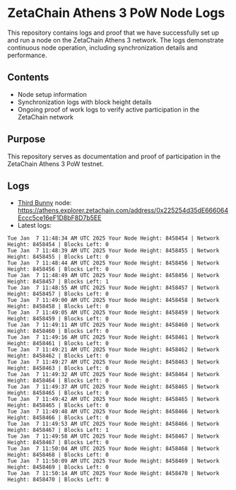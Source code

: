 # ZetaChain Athens 3 PoW Node Logs
This repository contains logs and proof that we have successfully set up and run a node on the ZetaChain Athens 3 network. The logs demonstrate continuous node operation, including synchronization details and performance.

## Contents
- Node setup information
- Synchronization logs with block height details
- Ongoing proof of work logs to verify active participation in the ZetaChain network

## Purpose
This repository serves as documentation and proof of participation in the ZetaChain Athens 3 PoW testnet.

## Logs

- [Third Bunny](https://thirdbunny.xyz/) node: https://athens.explorer.zetachain.com/address/0x225254d35dE666064Eccc5ce16eF1D8bF8D7b5EE
- Latest logs:
```
Tue Jan  7 11:48:34 AM UTC 2025 Your Node Height: 8458454 | Network Height: 8458454 | Blocks Left: 0
Tue Jan  7 11:48:39 AM UTC 2025 Your Node Height: 8458455 | Network Height: 8458455 | Blocks Left: 0
Tue Jan  7 11:48:44 AM UTC 2025 Your Node Height: 8458456 | Network Height: 8458456 | Blocks Left: 0
Tue Jan  7 11:48:49 AM UTC 2025 Your Node Height: 8458456 | Network Height: 8458457 | Blocks Left: 1
Tue Jan  7 11:48:55 AM UTC 2025 Your Node Height: 8458457 | Network Height: 8458457 | Blocks Left: 0
Tue Jan  7 11:49:00 AM UTC 2025 Your Node Height: 8458458 | Network Height: 8458458 | Blocks Left: 0
Tue Jan  7 11:49:05 AM UTC 2025 Your Node Height: 8458459 | Network Height: 8458459 | Blocks Left: 0
Tue Jan  7 11:49:11 AM UTC 2025 Your Node Height: 8458460 | Network Height: 8458460 | Blocks Left: 0
Tue Jan  7 11:49:16 AM UTC 2025 Your Node Height: 8458461 | Network Height: 8458461 | Blocks Left: 0
Tue Jan  7 11:49:21 AM UTC 2025 Your Node Height: 8458462 | Network Height: 8458462 | Blocks Left: 0
Tue Jan  7 11:49:27 AM UTC 2025 Your Node Height: 8458463 | Network Height: 8458463 | Blocks Left: 0
Tue Jan  7 11:49:32 AM UTC 2025 Your Node Height: 8458464 | Network Height: 8458464 | Blocks Left: 0
Tue Jan  7 11:49:37 AM UTC 2025 Your Node Height: 8458465 | Network Height: 8458465 | Blocks Left: 0
Tue Jan  7 11:49:42 AM UTC 2025 Your Node Height: 8458465 | Network Height: 8458465 | Blocks Left: 0
Tue Jan  7 11:49:48 AM UTC 2025 Your Node Height: 8458466 | Network Height: 8458466 | Blocks Left: 0
Tue Jan  7 11:49:53 AM UTC 2025 Your Node Height: 8458466 | Network Height: 8458467 | Blocks Left: 1
Tue Jan  7 11:49:58 AM UTC 2025 Your Node Height: 8458467 | Network Height: 8458467 | Blocks Left: 0
Tue Jan  7 11:50:04 AM UTC 2025 Your Node Height: 8458468 | Network Height: 8458468 | Blocks Left: 0
Tue Jan  7 11:50:09 AM UTC 2025 Your Node Height: 8458469 | Network Height: 8458469 | Blocks Left: 0
Tue Jan  7 11:50:14 AM UTC 2025 Your Node Height: 8458470 | Network Height: 8458470 | Blocks Left: 0
```
